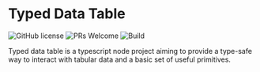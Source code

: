 # Typed Data Table
![GitHub license](https://img.shields.io/badge/license-MIT-blue.svg) ![PRs Welcome](https://img.shields.io/badge/PRs-welcome-brightgreen.svg) ![Build](https://github.com/mshafir/typed-data-table/actions/workflows/build.yml/badge.svg)


Typed data table is a typescript node project aiming to provide a type-safe way to interact with tabular data and a basic set of useful primitives.


